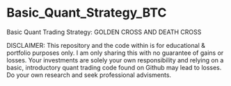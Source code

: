 # Basic_Quant_Strategy_BTC
Basic Quant Trading Strategy: GOLDEN CROSS AND DEATH CROSS

DISCLAIMER: This repository and the code within is for educational & portfolio purposes only.
I am only sharing this with no guarantee of gains or losses. Your investments are solely your own responsibility and relying on a basic, introductory quant trading code found on Github may lead to losses. Do your own research and seek
professional advisments.